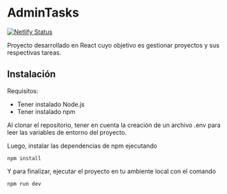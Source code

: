 # AdminTasks

[![Netlify Status](https://api.netlify.com/api/v1/badges/77e4d97b-406c-4f2a-8f60-2f88756c3884/deploy-status)](https://app.netlify.com/sites/pensive-benz-37e91f/deploys)

Proyecto desarrollado en React cuyo objetivo es gestionar proyectos y sus respectivas tareas.

## Instalación

Requisitos:

* Tener instalado Node.js
* Tener instalado npm

Al clonar el repositorio, tener en cuenta la creación de un archivo .env para leer las variables de entorno del proyecto. 

Luego, instalar las dependencias de npm ejecutando 

```
npm install
```

Y para finalizar, ejecutar el proyecto en tu ambiente local con el comando

```
npm run dev
```
